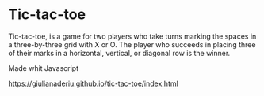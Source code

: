 # Tic-tac-toe

Tic-tac-toe, is a game for two players who take turns marking the spaces in a three-by-three grid with X or O. The player who succeeds in placing three of their marks in a horizontal, vertical, or diagonal row is the winner.

Made whit Javascript

https://giulianaderiu.github.io/tic-tac-toe/index.html
